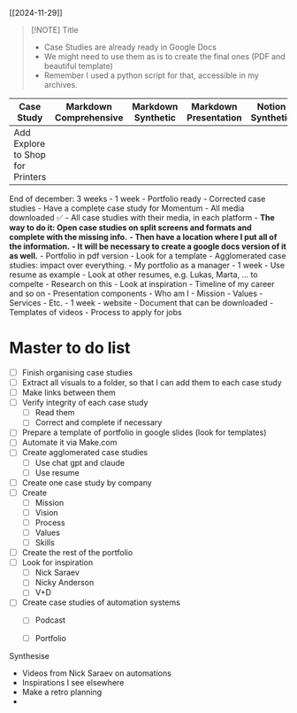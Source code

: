 [[2024-11-29]]



> [!NOTE] Title
> * Case Studies are already ready in Google Docs
> * We might need to use them as is to create the final ones (PDF and beautiful template)
> * Remember I used a python script for that, accessible in my archives. 


| Case Study                       | Markdown Comprehensive | Markdown Synthetic | Markdown Presentation | Notion Synthetic | Notion Comprehensive |
| -------------------------------- | ---------------------- | ------------------ | --------------------- | ---------------- | -------------------- |
| Add Explore to Shop for Printers |                        |                    |                       |                  |                      |




End of december: 3 weeks
	- 1 week
		- Portfolio ready
			- Corrected case studies
			- Have a complete case study for Momentum 
			- All media downloaded ✅
		- All case studies with their media, in each platform
			- **The way to do it: Open case studies on split screens and formats and complete with the missing info.** 
			**- Then have a location where I put all of the information.** 
			**- It will be necessary to create a google docs version of it as well.** 
		- Portfolio in pdf version
			- Look for a template
		- Agglomerated case studies: impact over everything. 
		- My portfolio as a manager
	- 1 week
		- Use resume as example
		- Look at other resumes, e.g. Lukas, Marta, ... to compelte
		- Research on this
		- Look at inspiration
		- Timeline of my career and so on
		- Presentation components 
		- Who am I 
		- Mission 
		- Values
		- Services
		- Etc. 
	- 1 week
		- website
		- Document that can be downloaded
		- Templates of videos
		- Process to apply for jobs


# Master to do list
- [ ] Finish organising case studies
- [ ] Extract all visuals to a folder, so that I can add them to each case study
- [ ] Make links between them
- [ ] Verify integrity of each case study
	- [ ] Read them
	- [ ] Correct and complete if necessary
- [ ] Prepare a template of portfolio in google slides (look for templates)
- [ ] Automate it via Make.com
- [ ] Create agglomerated case studies
	- [ ] Use chat gpt and claude
	- [ ] Use resume
- [ ] Create one case study by company
- [ ] Create
	- [ ] Mission
	- [ ] Vision
	- [ ] Process
	- [ ] Values
	- [ ] Skills
- [ ] Create the rest of the portfolio
- [ ] Look for inspiration
	- [ ] Nick Saraev
	- [ ] Nicky Anderson
	- [ ] V+D
- [ ] Create case studies of automation systems
	- [ ] Podcast
	- [ ] Portfolio





Synthesise
- Videos from Nick Saraev on automations
- Inspirations I see elsewhere
- Make a retro planning
- 

